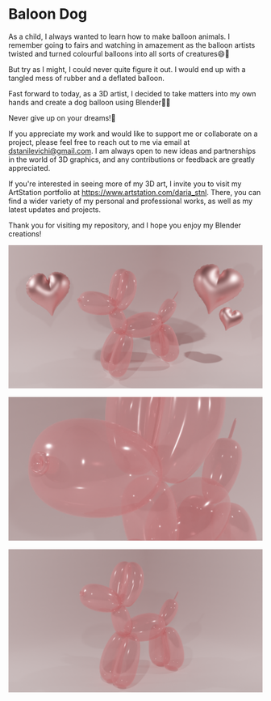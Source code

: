 # Baloon Dog

As a child, I always wanted to learn how to make balloon animals. 
I remember going to fairs and watching in amazement as the balloon artists twisted and turned colourful balloons into all sorts of creatures😄🐶

But try as I might, I could never quite figure it out. I would end up with a tangled mess of rubber and a deflated balloon.

Fast forward to today, as a 3D artist, I decided to take matters into my own hands and create a dog balloon using Blender🤩🙌

Never give up on your dreams!💫

If you appreciate my work and would like to support me or collaborate on a project, please feel free to reach out to me via email at dstanilevichi@gmail.com. I am always open to new ideas and partnerships in the world of 3D graphics, and any contributions or feedback are greatly appreciated.

If you're interested in seeing more of my 3D art, I invite you to visit my ArtStation portfolio at https://www.artstation.com/daria_stnl. There, you can find a wider variety of my personal and professional works, as well as my latest updates and projects.

Thank you for visiting my repository, and I hope you enjoy my Blender creations!

![Baloon Dog!](Images/DogBaloonHearts.png)

![Baloon Dog!](Images/DogNoseBaloon.png)

![Baloon Dog!](Images/DogXBaloons.png)
